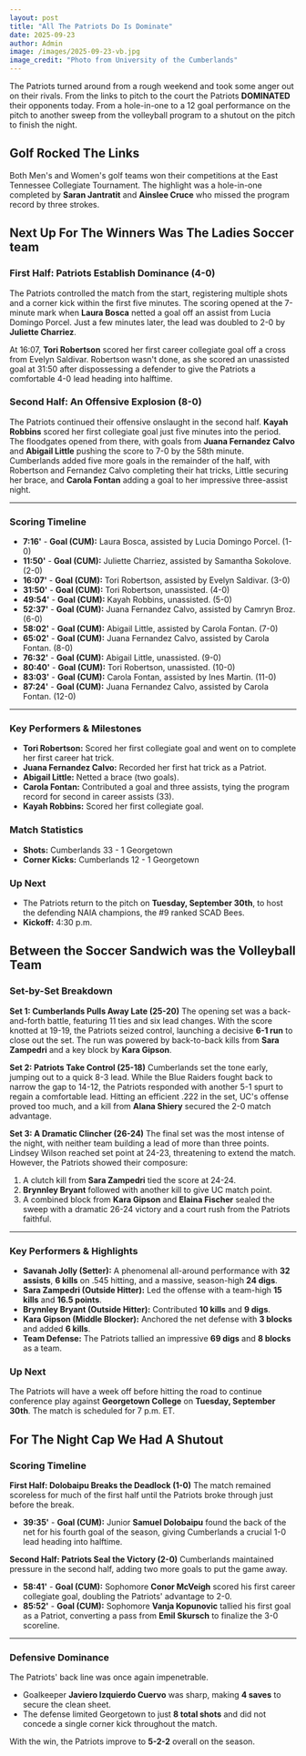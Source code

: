 ```yaml
---
layout: post
title: "All The Patriots Do Is Dominate"
date: 2025-09-23
author: Admin
image: /images/2025-09-23-vb.jpg
image_credit: "Photo from University of the Cumberlands"
---
```


The Patriots turned around from a rough weekend and took some anger out on their rivals. From the links to pitch to the court the Patriots **DOMINATED** their opponents today. From a hole-in-one to a 12 goal performance on the pitch to another sweep from the volleyball program to a shutout on the pitch to finish the night.

## Golf Rocked The Links

Both Men's and Women's golf teams won their competitions at the East Tennessee Collegiate Tournament. The highlight was a hole-in-one completed by **Saran Jantratit** and **Ainslee Cruce** who missed the program record by three strokes.

## Next Up For The Winners Was The Ladies Soccer team

### First Half: Patriots Establish Dominance (4-0)
The Patriots controlled the match from the start, registering multiple shots and a corner kick within the first five minutes. The scoring opened at the 7-minute mark when **Laura Bosca** netted a goal off an assist from Lucia Domingo Porcel. Just a few minutes later, the lead was doubled to 2-0 by **Juliette Charriez**.

At 16:07, **Tori Robertson** scored her first career collegiate goal off a cross from Evelyn Saldivar. Robertson wasn't done, as she scored an unassisted goal at 31:50 after dispossessing a defender to give the Patriots a comfortable 4-0 lead heading into halftime.

### Second Half: An Offensive Explosion (8-0)
The Patriots continued their offensive onslaught in the second half. **Kayah Robbins** scored her first collegiate goal just five minutes into the period. The floodgates opened from there, with goals from **Juana Fernandez Calvo** and **Abigail Little** pushing the score to 7-0 by the 58th minute. Cumberlands added five more goals in the remainder of the half, with Robertson and Fernandez Calvo completing their hat tricks, Little securing her brace, and **Carola Fontan** adding a goal to her impressive three-assist night.

---

### Scoring Timeline
*   **7:16'** - **Goal (CUM):** Laura Bosca, assisted by Lucia Domingo Porcel. (1-0)
*   **11:50'** - **Goal (CUM):** Juliette Charriez, assisted by Samantha Sokolove. (2-0)
*   **16:07'** - **Goal (CUM):** Tori Robertson, assisted by Evelyn Saldivar. (3-0)
*   **31:50'** - **Goal (CUM):** Tori Robertson, unassisted. (4-0)
*   **49:54'** - **Goal (CUM):** Kayah Robbins, unassisted. (5-0)
*   **52:37'** - **Goal (CUM):** Juana Fernandez Calvo, assisted by Camryn Broz. (6-0)
*   **58:02'** - **Goal (CUM):** Abigail Little, assisted by Carola Fontan. (7-0)
*   **65:02'** - **Goal (CUM):** Juana Fernandez Calvo, assisted by Carola Fontan. (8-0)
*   **76:32'** - **Goal (CUM):** Abigail Little, unassisted. (9-0)
*   **80:40'** - **Goal (CUM):** Tori Robertson, unassisted. (10-0)
*   **83:03'** - **Goal (CUM):** Carola Fontan, assisted by Ines Martin. (11-0)
*   **87:24'** - **Goal (CUM):** Juana Fernandez Calvo, assisted by Carola Fontan. (12-0)

---

### Key Performers & Milestones
*   **Tori Robertson:** Scored her first collegiate goal and went on to complete her first career hat trick.
*   **Juana Fernandez Calvo:** Recorded her first hat trick as a Patriot.
*   **Abigail Little:** Netted a brace (two goals).
*   **Carola Fontan:** Contributed a goal and three assists, tying the program record for second in career assists (33).
*   **Kayah Robbins:** Scored her first collegiate goal.

### Match Statistics
*   **Shots:** Cumberlands 33 - 1 Georgetown
*   **Corner Kicks:** Cumberlands 12 - 1 Georgetown

### Up Next
*   The Patriots return to the pitch on **Tuesday, September 30th**, to host the defending NAIA champions, the #9 ranked SCAD Bees.
*   **Kickoff:** 4:30 p.m.

## Between the Soccer Sandwich was the Volleyball Team

### Set-by-Set Breakdown

**Set 1: Cumberlands Pulls Away Late (25-20)**
The opening set was a back-and-forth battle, featuring 11 ties and six lead changes. With the score knotted at 19-19, the Patriots seized control, launching a decisive **6-1 run** to close out the set. The run was powered by back-to-back kills from **Sara Zampedri** and a key block by **Kara Gipson**.

**Set 2: Patriots Take Control (25-18)**
Cumberlands set the tone early, jumping out to a quick 8-3 lead. While the Blue Raiders fought back to narrow the gap to 14-12, the Patriots responded with another 5-1 spurt to regain a comfortable lead. Hitting an efficient .222 in the set, UC's offense proved too much, and a kill from **Alana Shiery** secured the 2-0 match advantage.

**Set 3: A Dramatic Clincher (26-24)**
The final set was the most intense of the night, with neither team building a lead of more than three points. Lindsey Wilson reached set point at 24-23, threatening to extend the match. However, the Patriots showed their composure:
1.  A clutch kill from **Sara Zampedri** tied the score at 24-24.
2.  **Brynnley Bryant** followed with another kill to give UC match point.
3.  A combined block from **Kara Gipson** and **Elaina Fischer** sealed the sweep with a dramatic 26-24 victory and a court rush from the Patriots faithful.

---

### Key Performers & Highlights

*   **Savanah Jolly (Setter):** A phenomenal all-around performance with **32 assists**, **6 kills** on .545 hitting, and a massive, season-high **24 digs**.
*   **Sara Zampedri (Outside Hitter):** Led the offense with a team-high **15 kills** and **16.5 points**.
*   **Brynnley Bryant (Outside Hitter):** Contributed **10 kills** and **9 digs**.
*   **Kara Gipson (Middle Blocker):** Anchored the net defense with **3 blocks** and added **6 kills**.
*   **Team Defense:** The Patriots tallied an impressive **69 digs** and **8 blocks** as a team.

### Up Next
The Patriots will have a week off before hitting the road to continue conference play against **Georgetown College** on **Tuesday, September 30th**. The match is scheduled for 7 p.m. ET.

## For The Night Cap We Had A Shutout

### Scoring Timeline

**First Half: Dolobaipu Breaks the Deadlock (1-0)**
The match remained scoreless for much of the first half until the Patriots broke through just before the break.
*   **39:35'** - **Goal (CUM):** Junior **Samuel Dolobaipu** found the back of the net for his fourth goal of the season, giving Cumberlands a crucial 1-0 lead heading into halftime.

**Second Half: Patriots Seal the Victory (2-0)**
Cumberlands maintained pressure in the second half, adding two more goals to put the game away.
*   **58:41'** - **Goal (CUM):** Sophomore **Conor McVeigh** scored his first career collegiate goal, doubling the Patriots' advantage to 2-0.
*   **85:52'** - **Goal (CUM):** Sophomore **Vanja Kopunovic** tallied his first goal as a Patriot, converting a pass from **Emil Skursch** to finalize the 3-0 scoreline.

---

### Defensive Dominance
The Patriots' back line was once again impenetrable.
*   Goalkeeper **Javiero Izquierdo Cuervo** was sharp, making **4 saves** to secure the clean sheet.
*   The defense limited Georgetown to just **8 total shots** and did not concede a single corner kick throughout the match.

With the win, the Patriots improve to **5-2-2** overall on the season.
